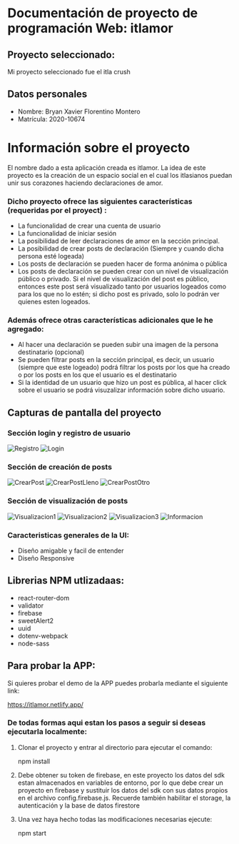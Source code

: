 # Documentación de proyecto de programación Web: itlamor

## Proyecto seleccionado:

Mi proyecto seleccionado fue el itla crush

## Datos personales

- Nombre: Bryan Xavier Florentino Montero
- Matrícula: 2020-10674

# Información sobre el proyecto

El nombre dado a esta aplicación creada es itlamor. La idea de este proyecto es la creación de un espacio social en el cual los itlasianos puedan unir sus corazones haciendo declaraciones de amor.

### Dicho proyecto ofrece las siguientes características (requeridas por el proyect) :

- La funcionalidad de crear una cuenta de usuario
- La funcionalidad de iniciar sesión
- La posibilidad de leer declaraciones de amor en la sección principal.
- La posibilidad de crear posts de declaración (Siempre y cuando dicha persona esté logeada)
- Los posts de declaración se pueden hacer de forma anónima o pública
- Los posts de declaración se pueden crear con un nivel de visualización público o privado. Si el nivel de visualización del post es público, entonces este post será visualizado tanto por usuarios logeados como para los que no lo estén; si dicho post es privado, solo lo podrán ver quienes esten logeados.

### Además ofrece otras características adicionales que le he agregado:

- Al hacer una declaración se pueden subir una imagen de la persona destinatario (opcional)
- Se pueden filtrar posts en la sección principal, es decir, un usuario (siempre que este logeado) podrá filtrar los posts por los que ha creado o por los posts en los que el usuario es el destinatario
- Si la identidad de un usuario que hizo un post es pública, al hacer click sobre el usuario se podrá visuzalizar información sobre dicho usuario.

## Capturas de pantalla del proyecto

### Sección login y registro de usuario

![Registro](public/assets/img/Para%20Proyecto/CrearUsuario.jpg)
![Login](public/assets/img/Para%20Proyecto/InicioSesion.jpg)

### Sección de creación de posts

![CrearPost](public/assets/img/Para%20Proyecto/CrearPost.jpg)
![CrearPostLleno](public/assets/img/Para%20Proyecto/CrearPostLleno.jpg)
![CrearPostOtro](public/assets/img/Para%20Proyecto/CrearPostOtro.jpg)

### Sección de visualización de posts

![Visualizacion1](public/assets/img/Para%20Proyecto/visualizacoin1.jpg)
![Visualizacion2](public/assets/img/Para%20Proyecto/visualizacion2.jpg)
![Visualizacion3](public/assets/img/Para%20Proyecto/visualizacion3.jpg)
![Informacion](public/assets/img/Para%20Proyecto/VerInfoUsuario.jpg)


### Caracteristicas generales de la UI:

- Diseño amigable y facil de entender
- Diseño Responsive

## Librerias NPM utlizadaas:

- react-router-dom
- validator
- firebase
- sweetAlert2
- uuid
- dotenv-webpack
- node-sass

## Para probar la APP:

Si quieres probar el demo de la APP puedes probarla mediante el siguiente link:

https://itlamor.netlify.app/

### De todas formas aqui estan los pasos a seguir si deseas ejecutarla localmente:

1. Clonar el proyecto y entrar al directorio para ejecutar el comando:

    npm install

2. Debe obtener su token de firebase, en este proyecto los datos del sdk estan almacenados en variables de entorno, por lo que debe crear un proyecto en firebase y sustituir los datos del sdk con sus datos propios en el archivo config.firebase.js. Recuerde también habilitar el storage, la autenticación y la base de datos firestore

3. Una vez haya hecho todas las modificaciones necesarias ejecute:

    npm start